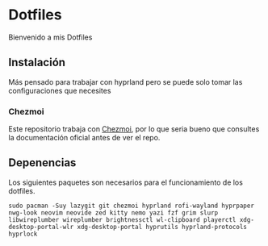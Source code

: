 # Dotfiles
Bienvenido a mis Dotfiles

## Instalación
Más pensado para trabajar con hyprland pero se puede solo tomar las configuraciones que necesites
### Chezmoi
Este repositorio trabaja con [Chezmoi](https://www.chezmoi.io/quick-start/#set-up-a-new-machine-with-a-single-command), por lo que seria bueno que consultes la documentación oficial antes de ver el repo.

## Depenencias
Los siguientes paquetes son necesarios para el funcionamiento de los dotfiles.

```
sudo pacman -Suy lazygit git chezmoi hyprland rofi-wayland hyprpaper nwg-look neovim neovide zed kitty nemo yazi fzf grim slurp libwireplumber wireplumber brightnessctl wl-clipboard playerctl xdg-desktop-portal-wlr xdg-desktop-portal hyprutils hyprland-protocols hyprlock
```
